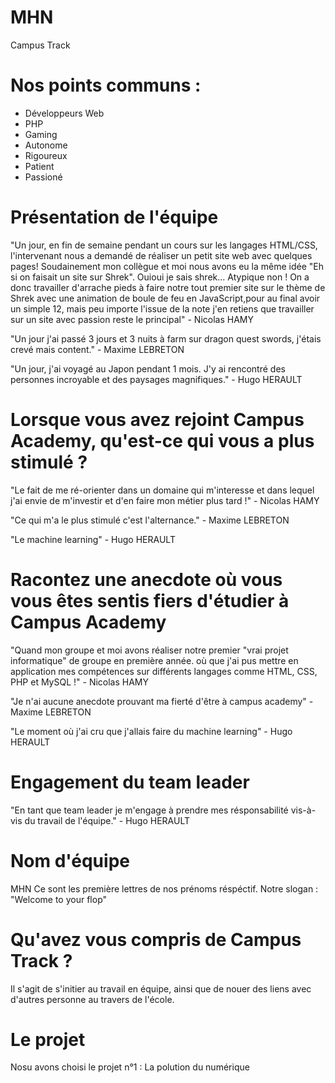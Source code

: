 # MHN
Campus Track

# Nos points communs : 
- Développeurs Web
- PHP
- Gaming
- Autonome
- Rigoureux
- Patient
- Passioné

# Présentation de l'équipe
"Un jour, en fin de semaine pendant un cours sur les langages HTML/CSS, l'intervenant nous a demandé de réaliser un petit site web avec quelques pages!
Soudainement mon collègue et moi nous avons eu la même idée "Eh si on faisait un site sur Shrek". Ouioui je sais shrek... Atypique non !
On a donc travailler d'arrache pieds à faire notre tout premier site sur le thème de Shrek avec une animation de boule de feu en JavaScript,pour au final avoir un simple 12, mais peu importe l'issue de la note j'en retiens que travailler sur un site avec passion reste le principal" - Nicolas HAMY

"Un jour j'ai passé 3 jours et 3 nuits à farm sur dragon quest swords, j'étais crevé mais content." - Maxime LEBRETON

"Un jour, j'ai voyagé au Japon pendant 1 mois. 
J'y ai rencontré des personnes incroyable et des paysages magnifiques." - Hugo HERAULT

# Lorsque vous avez rejoint Campus Academy, qu'est-ce qui vous a plus stimulé ?
"Le fait de me ré-orienter dans un domaine qui m'interesse et dans lequel j'ai envie de m'investir et d'en faire mon métier plus tard !" - Nicolas HAMY

"Ce qui m'a le plus stimulé c'est l'alternance." - Maxime LEBRETON

"Le machine learning" - Hugo HERAULT

# Racontez une anecdote où vous vous êtes sentis fiers d'étudier à Campus Academy
"Quand mon groupe et moi avons réaliser notre premier "vrai projet informatique" de groupe en première année.
où que j'ai pus mettre en application mes compétences sur différents langages comme HTML, CSS, PHP et MySQL !" - Nicolas HAMY

"Je n'ai aucune anecdote prouvant ma fierté d'être à campus academy" - Maxime LEBRETON

"Le moment où j'ai cru que j'allais faire du machine learning" - Hugo HERAULT

# Engagement du team leader
"En tant que team leader je m'engage à prendre mes résponsabilité vis-à-vis du travail de l'équipe." - Hugo HERAULT

# Nom d'équipe
MHN
Ce sont les première lettres de nos prénoms réspéctif.
Notre slogan : "Welcome to your flop"

# Qu'avez vous compris de Campus Track ?
Il s'agit de s'initier au travail en équipe, ainsi que de nouer des liens avec d'autres personne au travers de l'école.

# Le projet
Nosu avons choisi le projet n°1 : La polution du numérique
